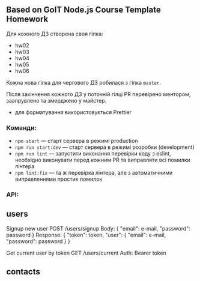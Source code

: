 ## Based on GoIT Node.js Course Template Homework

Для кожного ДЗ створена своя гілка:

- hw02
- hw03
- hw04
- hw05
- hw06

Кожна нова гілка для чергового ДЗ робилася з гілка `master`.

Після закінчення кожного ДЗ у поточній гілці PR перевірено ментором, заапрувлено та змерджено у майстер.

- для форматування використовується Prettier

### Команди:

- `npm start` &mdash; старт сервера в режимі production
- `npm run start:dev` &mdash; старт сервера в режимі розробки (development)
- `npm run lint` &mdash; запустити виконання перевірки коду з eslint, необхідно виконувати перед кожним PR та виправляти всі помилки лінтера
- `npm lint:fix` &mdash; та ж перевірка лінтера, але з автоматичними виправленнями простих помилок

### API:

## users

Signup new user
POST /users/signup
Body: { "email": e-mail, "password": password }
Response: { "token": token, "user": { "email": e-mail, "password": password } }

Get current user by token
GET /users/current
Auth: Bearer token

## contacts
